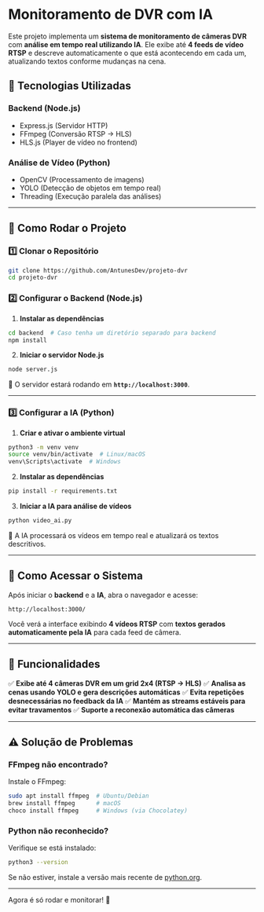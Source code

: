 # Monitoramento de DVR com IA

Este projeto implementa um **sistema de monitoramento de câmeras DVR** com **análise em tempo real utilizando IA**. Ele exibe até **4 feeds de vídeo RTSP** e descreve automaticamente o que está acontecendo em cada um, atualizando textos conforme mudanças na cena.

## **📌 Tecnologias Utilizadas**

### **Backend (Node.js)**

- Express.js (Servidor HTTP)
- FFmpeg (Conversão RTSP → HLS)
- HLS.js (Player de vídeo no frontend)

### **Análise de Vídeo (Python)**

- OpenCV (Processamento de imagens)
- YOLO (Detecção de objetos em tempo real)
- Threading (Execução paralela das análises)

---

## **🚀 Como Rodar o Projeto**

### **1️⃣ Clonar o Repositório**

```sh
git clone https://github.com/AntunesDev/projeto-dvr
cd projeto-dvr
```

### **2️⃣ Configurar o Backend (Node.js)**

1. **Instalar as dependências**

```sh
cd backend  # Caso tenha um diretório separado para backend
npm install
```

2. **Iniciar o servidor Node.js**

```sh
node server.js
```

📌 O servidor estará rodando em **`http://localhost:3000`**.

---

### **3️⃣ Configurar a IA (Python)**

1. **Criar e ativar o ambiente virtual**

```sh
python3 -m venv venv
source venv/bin/activate  # Linux/macOS
venv\Scripts\activate  # Windows
```

2. **Instalar as dependências**

```sh
pip install -r requirements.txt
```

3. **Iniciar a IA para análise de vídeos**

```sh
python video_ai.py
```

📌 A IA processará os vídeos em tempo real e atualizará os textos descritivos.

---

## **🎯 Como Acessar o Sistema**

Após iniciar o **backend** e a **IA**, abra o navegador e acesse:

```
http://localhost:3000/
```

Você verá a interface exibindo **4 vídeos RTSP** com **textos gerados automaticamente pela IA** para cada feed de câmera.

---

## **📌 Funcionalidades**

✅ **Exibe até 4 câmeras DVR em um grid 2x4 (RTSP → HLS)**
✅ **Analisa as cenas usando YOLO e gera descrições automáticas**
✅ **Evita repetições desnecessárias no feedback da IA**
✅ **Mantém as streams estáveis para evitar travamentos**
✅ **Suporte a reconexão automática das câmeras**

---

## **⚠️ Solução de Problemas**

### **FFmpeg não encontrado?**

Instale o FFmpeg:

```sh
sudo apt install ffmpeg  # Ubuntu/Debian
brew install ffmpeg      # macOS
choco install ffmpeg     # Windows (via Chocolatey)
```

### **Python não reconhecido?**

Verifique se está instalado:

```sh
python3 --version
```

Se não estiver, instale a versão mais recente de [python.org](https://www.python.org/downloads/).

---

Agora é só rodar e monitorar! 🚀
